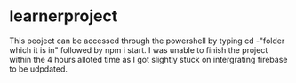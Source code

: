 # learnerproject
 
This peoject can be accessed through the powershell by typing cd -"folder which it is in" followed by npm i start.
I was unable to finish the project within the 4 hours alloted time as I got slightly stuck on intergrating firebase to be udpdated.
